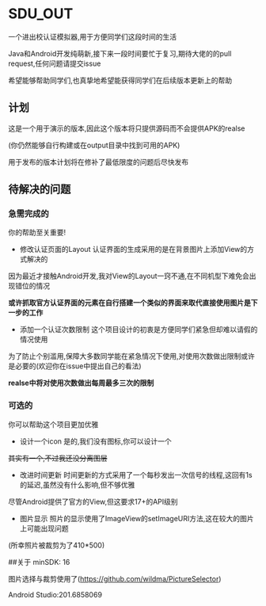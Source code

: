 # SDU_OUT 
一个进出校认证模拟器,用于方便同学们这段时间的生活 

Java和Android开发纯萌新,接下来一段时间要忙于复习,期待大佬的的pull request,任何问题请提交issue

希望能够帮助同学们,也真挚地希望能获得同学们在后续版本更新上的帮助

## 计划 
这是一个用于演示的版本,因此这个版本将只提供源码而不会提供APK的realse

(你仍然能够自行构建或在output目录中找到可用的APK) 

用于发布的版本计划将在修补了最低限度的问题后尽快发布 

## 待解决的问题 
### 急需完成的 
你的帮助至关重要!
- 修改认证页面的Layout 
认证界面的生成采用的是在背景图片上添加View的方式解决的 

因为最近才接触Android开发,我对View的Layout一窍不通,在不同机型下难免会出现错位的情况

**或许抓取官方认证界面的元素在自行搭建一个类似的界面来取代直接使用图片是下一步的工作**
- 添加一个认证次数限制 
这个项目设计的初衷是方便同学们紧急但却难以请假的情况使用

为了防止个别滥用,保障大多数同学能在紧急情况下使用,对使用次数做出限制或许是必要的(欢迎你在issue中提出自己的看法)

**realse中将对使用次数做出每周最多三次的限制**

### 可选的 
你可以帮助这个项目更加优雅
- 设计一个icon 
是的,我们没有图标,你可以设计一个

~~其实有一个,不过我还没分离图层~~

- 改进时间更新 
时间更新的方式采用了一个每秒发出一次信号的线程,这回有1s的延迟,虽然没有什么影响,但不够优雅

尽管Android提供了官方的View,但这要求17+的API级别

- 图片显示
照片的显示使用了ImageView的setImageURI方法,这在较大的图片上可能出现问题

(所幸照片被裁剪为了410*500)

##关于 
minSDK: 16

图片选择与裁剪使用了(https://github.com/wildma/PictureSelector)

Android Studio:201.6858069
